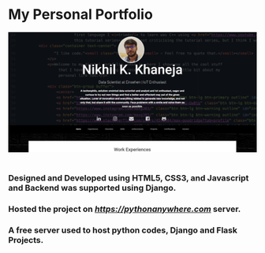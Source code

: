 # My Personal Portfolio
![alt text](https://github.com/nikhilkhaneja/myproject/blob/master/Capture1.PNG)
#
### Designed and Developed using HTML5, CSS3, and Javascript and Backend was supported using Django.
### Hosted the project on *https://pythonanywhere.com* server.
### A free server used to host python codes, Django and Flask Projects.

